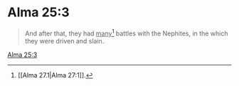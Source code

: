 # Alma 25:3

> And after that, they had <u>many</u>[^a] battles with the Nephites, in the which they were driven and slain.

[Alma 25:3](https://www.churchofjesuschrist.org/study/scriptures/bofm/alma/25?lang=eng&id=p3#p3)


[^a]: [[Alma 27.1|Alma 27:1]].  
